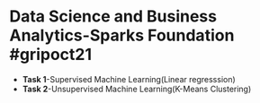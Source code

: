 <h1><b>Data Science and Business Analytics-Sparks Foundation #gripoct21</b></h1>
<ul>
  <li><b>Task 1</b>-Supervised Machine Learning(Linear regresssion)</li>
  <li><b>Task 2</b>-Unsupervised Machine Learning(K-Means Clustering)</li>
</ul>
